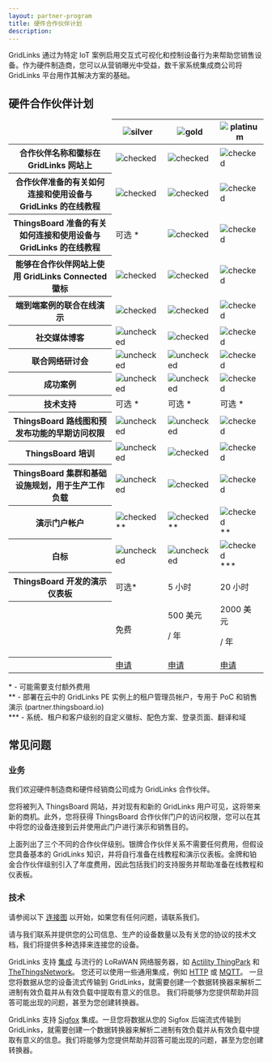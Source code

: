 ```yaml
---
layout: partner-program
title: 硬件合作伙伴计划
description:
---
```


<div id="background">
<div class="main"></div>
</div>

<div id="partner-intro">
    <p>
        GridLinks 通过为特定 IoT 案例启用交互式可视化和控制设备行为来帮助您销售设备。作为硬件制造商，您可以从营销曝光中受益，数千家系统集成商公司将 GridLinks 平台用作其解决方案的基础。
    </p>
</div>


<section id="partners-matrix">
	<main>
    <div id="backg-partners-matrix">
    <div class="silver"><div class="coln"><div class="head"></div></div></div>
    <div class="gold"><div class="coln"><div class="head"></div></div></div>
    <div class="platinum"><div class="coln"><div class="head"></div></div></div>
    </div>
	<h2>硬件合作伙伴计划</h2>
	<table>
            <thead>
                <tr>
                    <td></td>
                    <th><img src="/images/partners/silver-partner.svg" alt="silver"></th>
                    <th><img src="/images/partners/gold-partner.svg" alt="gold"></th>
                    <th><img src="/images/partners/platinum-partner.svg" alt="platinum"></th>
                </tr>
            </thead>
            <tbody>
                <tr>
                    <th>合作伙伴名称和徽标在 GridLinks 网站上</th>
                    <td><img src="/images/pe/checked.svg" alt="checked"></td>
                    <td><img src="/images/pe/checked.svg" alt="checked"></td>
                    <td><img src="/images/pe/checked.svg" alt="checked"></td>
                </tr>
                <tr>
                    <th>合作伙伴准备的有关如何连接和使用设备与 GridLinks 的在线教程</th>
                    <td><img src="/images/pe/checked.svg" alt="checked"></td>
                    <td><img src="/images/pe/checked.svg" alt="checked"></td>
                    <td><img src="/images/pe/checked.svg" alt="checked"></td>
                </tr>
                <tr>
                    <th>ThingsBoard 准备的有关如何连接和使用设备与 GridLinks 的在线教程</th>
                    <td>可选 *</td>
                    <td><img src="/images/pe/checked.svg" alt="checked"></td>
                    <td><img src="/images/pe/checked.svg" alt="checked"></td>
                </tr>
                <tr>
                    <th>能够在合作伙伴网站上使用 GridLinks Connected 徽标</th>
                    <td><img src="/images/pe/checked.svg" alt="checked"></td>
                    <td><img src="/images/pe/checked.svg" alt="checked"></td>
                    <td><img src="/images/pe/checked.svg" alt="checked"></td>
                </tr>
                <tr>
                    <th>端到端案例的联合在线演示</th>
                    <td><img src="/images/pe/checked.svg" alt="checked"></td>
                    <td><img src="/images/pe/checked.svg" alt="checked"></td>
                    <td><img src="/images/pe/checked.svg" alt="checked"></td>
                </tr>
                <tr>
                    <th>社交媒体博客</th>
                    <td><img src="/images/pe/unchecked.svg" alt="unchecked"></td>
                    <td><img src="/images/pe/checked.svg" alt="checked"></td>
                    <td><img src="/images/pe/checked.svg" alt="checked"></td>
                </tr>
                <tr>
                    <th>联合网络研讨会</th>
                    <td><img src="/images/pe/unchecked.svg" alt="unchecked"></td>
                    <td><img src="/images/pe/unchecked.svg" alt="unchecked"></td>
                    <td><img src="/images/pe/checked.svg" alt="checked"></td>
                </tr>
                <tr>
                    <th>成功案例</th>
                    <td><img src="/images/pe/unchecked.svg" alt="unchecked"></td>
                    <td><img src="/images/pe/unchecked.svg" alt="unchecked"></td>
                    <td><img src="/images/pe/checked.svg" alt="checked"></td>
                </tr>
                <tr>
                    <th>技术支持</th>
                    <td>可选 *</td>
                    <td>可选 *</td>
                    <td>可选 *</td>
                </tr>
                <tr>
                    <th>ThingsBoard 路线图和预发布功能的早期访问权限</th>
                    <td><img src="/images/pe/unchecked.svg" alt="unchecked"></td>
                    <td><img src="/images/pe/checked.svg" alt="unchecked"></td>
                    <td><img src="/images/pe/checked.svg" alt="checked"></td>
                </tr>      
                <tr>
                    <th>ThingsBoard 培训</th>
                    <td><img src="/images/pe/unchecked.svg" alt="unchecked"></td>
                    <td><img src="/images/pe/checked.svg" alt="checked"></td>
                    <td><img src="/images/pe/checked.svg" alt="checked"></td>
                </tr>    
                <tr>
                    <th>ThingsBoard 集群和基础设施规划，用于生产工作负载</th>
                    <td><img src="/images/pe/unchecked.svg" alt="unchecked"></td>
                    <td><img src="/images/pe/checked.svg" alt="checked"></td>
                    <td><img src="/images/pe/checked.svg" alt="checked"></td>
                </tr>
                <tr>
                    <th>演示门户帐户</th>
                    <td><img src="/images/pe/checked.svg" alt="checked">**</td>
                    <td><img src="/images/pe/checked.svg" alt="checked">**</td>
                    <td><img src="/images/pe/checked.svg" alt="checked">**</td>
                </tr>
                <tr>
                    <th>白标</th>
                    <td><img src="/images/pe/unchecked.svg" alt="unchecked"></td>
                    <td><img src="/images/pe/unchecked.svg" alt="unchecked"></td>
                    <td><img src="/images/pe/checked.svg" alt="checked">***</td>
                </tr>
                <tr>
                    <th>ThingsBoard 开发的演示仪表板</th>
                    <td>可选*</td>
                    <td>5 小时</td>
                    <td>20 小时</td>
                </tr>
                <tr class="table-price">
                    <th> </th>
                    <td>免费</td>
                    <td>500 美元 <p class="period">/ 年</p></td>
                    <td>2000 美元 <p class="period">/ 年</p></td>
                </tr>
                <tr>
                    <th> </th>
                    <td><a href="/partners/hardware/apply/?program=silver" class="button">申请</a></td>
                    <td><a href="/partners/hardware/apply/?program=gold" class="button">申请</a></td>
                    <td><a href="/partners/hardware/apply/?program=platinum" class="button">申请</a></td>
                </tr>
            </tbody>
    </table>
        <p class="table-description">
            * - 可能需要支付额外费用
            <br>** - 部署在云中的 GridLinks PE 实例上的租户管理员帐户，专用于 PoC 和销售演示 (partner.thingsboard.io)
            <br>*** - 系统、租户和客户级别的自定义徽标、配色方案、登录页面、翻译和域
        </p>
	</main>
</section>


<div class="container faq-content">
    <h2 id="faq" class="text-center">常见问题</h2>
    <div class="pi-accordion">
        <h3>业务</h3>
        <div class="item" data-tag="h4" data-title="谁有资格成为硬件合作伙伴？">
            <div class="container">
                <p>
                    我们欢迎硬件制造商和硬件经销商公司成为 GridLinks 合作伙伴。
                </p>
            </div>
        </div>
        <div class="item" data-tag="h4" data-title="我为什么要成为硬件合作伙伴？">
            <div class="container">
                <p>
                  您将被列入 ThingsBoard 网站，并对现有和新的 GridLinks 用户可见，这将带来新的商机。此外，您将获得 ThingsBoard 合作伙伴门户的访问权限，您可以在其中将您的设备连接到云并使用此门户进行演示和销售目的。
                </p>
            </div>
        </div>
        <div class="item" data-tag="h4" data-title="成为硬件合作伙伴是否需要费用？">
            <div class="container">
                <p>
                    上面列出了三个不同的合作伙伴级别。银牌合作伙伴关系不需要任何费用，但假设您具备基本的 GridLinks 知识，并将自行准备在线教程和演示仪表板。金牌和铂金合作伙伴级别引入了年度费用，因此包括我们的支持服务并帮助准备在线教程和仪表板。
                </p>
            </div>
        </div>
        <h3>技术</h3>
        <div class="item" data-tag="h4" data-title="如何启用免费试用？">
            <div class="container">
                <p>
                    请参阅以下 <a href="/docs/getting-started-guides/connectivity/" target="blank">连接图</a> 以开始，如果您有任何问题，请联系我们。
                </p>
            </div>
        </div>
        <div class="item" data-tag="h4" data-title="如果我的设备使用基于 TCP 或 UDP 的自定义协议而不是 HTTP 或 MQTT，该怎么办？">
            <div class="container">
                <p>
                    请与我们联系并提供您的公司信息、生产的设备数量以及有关您的协议的技术文档，我们将提供多种选择来连接您的设备。
                </p>
            </div>
        </div>
        <div class="item" data-tag="h4" data-title="如何连接我的 LoRaWAN 设备？">
            <div class="container">
                <p>
                    GridLinks 支持 <a href="/docs/user-guide/integrations/" target="blank">集成</a> 与流行的 LoRaWAN 网络服务器，如 <a href="/docs/user-guide/integrations/thingpark/" target="blank">Actility ThingPark</a> 和 <a href="/docs/user-guide/integrations/ttn/" target="blank">TheThingsNetwork</a>。
                    您还可以使用一些通用集成，例如 <a href="/docs/user-guide/integrations/http/" target="blank">HTTP</a> 或 <a href="/docs/user-guide/integrations/mqtt/" target="blank">MQTT</a>。
                    一旦您将数据从您的设备流式传输到 GridLinks，就需要创建一个数据转换器来解析二进制有效负载并从有效负载中提取有意义的信息。
                    我们将能够为您提供帮助并回答可能出现的问题，甚至为您创建转换器。
                </p>
            </div>
        </div>
        <div class="item" data-tag="h4" data-title="如何连接我的 Sigfox 设备？">
            <div class="container">
                <p>
                    GridLinks 支持 <a href="/docs/user-guide/integrations/sigfox/" target="blank">Sigfox</a> 集成。一旦您将数据从您的 Sigfox 后端流式传输到 GridLinks，就需要创建一个数据转换器来解析二进制有效负载并从有效负载中提取有意义的信息。我们将能够为您提供帮助并回答可能出现的问题，甚至为您创建转换器。
                </p>
            </div>
        </div>
    </div>
</div>